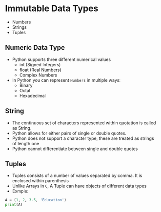 # Immutable Data Types

- Numbers
- Strings
- Tuples

## Numeric Data Type

- Python supports three different numerical values
  - int (Signed Integers)
  - float (Real Numbers)
  - Complex Numbers
- In Python you can represent `Numbers` in multiple ways:
  - Binary
  - Octal
  - Hexadecimal

## String

- The continuous set of characters represented within quotation is called as String.
- Python allows for either pairs of single or double quotes.
- Python does not support a character type, these are treated as strings of length one
- Python cannot differentiate between single and double quotes

## Tuples

- Tuples consists of a number of values separated by comma. It is enclosed within parenthesis
- Unlike Arrays in `C`, A Tuple can have objects of different data types
- Exmple:

```python
A = (1, 2, 3.5, 'Education')
print(A)
```
